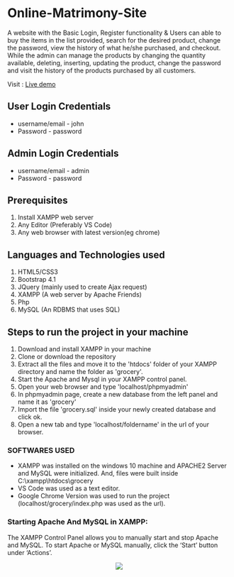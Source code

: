 # Online-Matrimony-Site

  A website with the Basic Login, Register functionality & Users can able to buy the items in the list provided, search for the desired product, change the password, view the history of what he/she purchased, and checkout. 
  While the admin can manage the products by changing the quantity available, deleting, inserting, updating the product, change the password and visit the history of the products purchased by all customers.
  
Visit : [Live demo](https://pro-online-grocery-store.000webhostapp.com/)

## User Login Credentials
- username/email - john
- Password - password

## Admin Login Credentials
- username/email - admin
- Password - password

## Prerequisites
1. Install XAMPP web server
2. Any Editor (Preferably VS Code)
3. Any web browser with latest version(eg chrome)

## Languages and Technologies used
1. HTML5/CSS3
2. Bootstrap 4.1
3. JQuery (mainly used to create Ajax request)
4. XAMPP (A web server by Apache Friends)
5. Php
6. MySQL (An RDBMS that uses SQL)

## Steps to run the project in your machine
1. Download and install XAMPP in your machine
2. Clone or download the repository
3. Extract all the files and move it to the 'htdocs' folder of your XAMPP directory and name the folder as 'grocery'.
4. Start the Apache and Mysql in your XAMPP control panel.
5. Open your web browser and type 'localhost/phpmyadmin'
6. In phpmyadmin page, create a new database from the left panel and name it as 'grocery'
7. Import the file 'grocery.sql' inside your newly created database and click ok.
8. Open a new tab and type 'localhost/foldername' in the url of your browser.
    
### SOFTWARES USED
  - XAMPP was installed on the windows 10 machine and APACHE2 Server and MySQL were initialized. And, files were built inside C:\xampp\htdocs\grocery
  - VS Code was used as a text editor.
  - Google Chrome Version was used to run the project (localhost/grocery/index.php was used as the url).
  

### Starting Apache And MySQL in XAMPP:
  The XAMPP Control Panel allows you to manually start and stop Apache and MySQL. To start Apache or MySQL manually, click the ‘Start’ button under ‘Actions’.
  
  
<p align="center"><img src="https://user-images.githubusercontent.com/36665975/59350977-fcc68900-8d3a-11e9-9450-e5c478497caa.png"></p>
